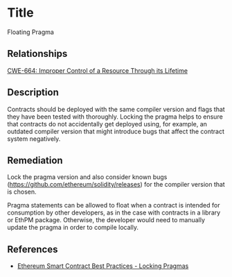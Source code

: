 # Title 
Floating Pragma 

## Relationships
[CWE-664: Improper Control of a Resource Through its Lifetime](https://cwe.mitre.org/data/definitions/664.html)

## Description 

Contracts should be deployed with the same compiler version and flags that they have been tested with thoroughly. Locking the pragma helps to ensure that contracts do not accidentally get deployed using, for example, an outdated compiler version that might introduce bugs that affect the contract system negatively.

## Remediation

Lock the pragma version and also consider known bugs (https://github.com/ethereum/solidity/releases) for the compiler version that is chosen. 

Pragma statements can be allowed to float when a contract is intended for consumption by other developers, as in the case with contracts in a library or EthPM package. Otherwise, the developer would need to manually update the pragma in order to compile locally.

## References 
- [Ethereum Smart Contract Best Practices - Locking Pragmas](https://consensys.github.io/smart-contract-best-practices/development-recommendations/solidity-specific/locking-pragmas/)


